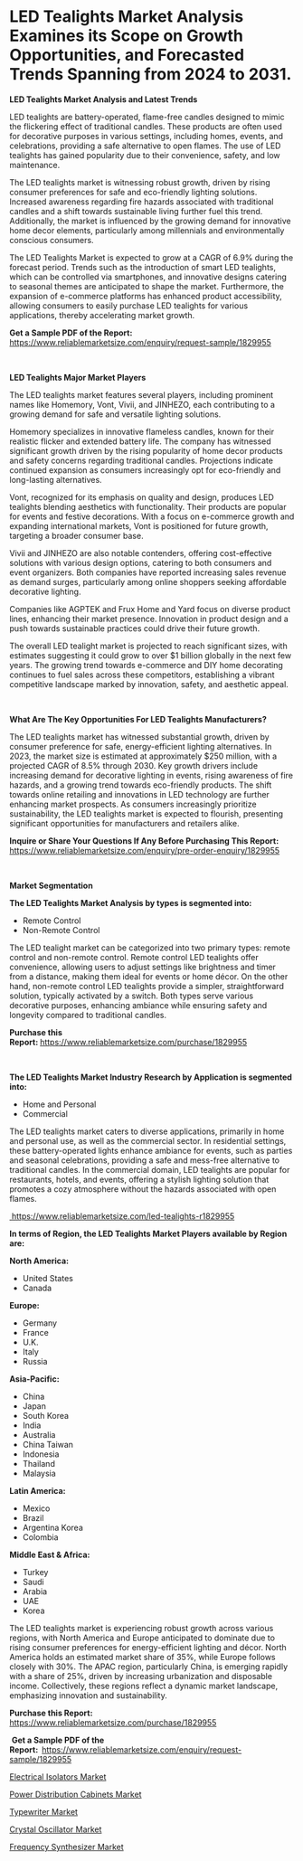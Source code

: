 <p><h1>LED Tealights Market Analysis Examines its Scope on Growth Opportunities, and Forecasted Trends Spanning from 2024 to 2031.</h1></p><p><strong>LED Tealights Market Analysis and Latest Trends</strong></p>
<p><p>LED tealights are battery-operated, flame-free candles designed to mimic the flickering effect of traditional candles. These products are often used for decorative purposes in various settings, including homes, events, and celebrations, providing a safe alternative to open flames. The use of LED tealights has gained popularity due to their convenience, safety, and low maintenance.</p><p>The LED tealights market is witnessing robust growth, driven by rising consumer preferences for safe and eco-friendly lighting solutions. Increased awareness regarding fire hazards associated with traditional candles and a shift towards sustainable living further fuel this trend. Additionally, the market is influenced by the growing demand for innovative home decor elements, particularly among millennials and environmentally conscious consumers.</p><p>The LED Tealights Market is expected to grow at a CAGR of 6.9% during the forecast period. Trends such as the introduction of smart LED tealights, which can be controlled via smartphones, and innovative designs catering to seasonal themes are anticipated to shape the market. Furthermore, the expansion of e-commerce platforms has enhanced product accessibility, allowing consumers to easily purchase LED tealights for various applications, thereby accelerating market growth.</p></p>
<p><strong>Get a Sample PDF of the Report:&nbsp;</strong> <a href="https://www.reliablemarketsize.com/enquiry/request-sample/1829955?utm_campaign=1591&utm_medium=2&utm_source=Github&utm_content=ia&utm_term=19102024&utm_id=led-tealights">https://www.reliablemarketsize.com/enquiry/request-sample/1829955</a></p>
<p>&nbsp;</p>
<p><strong>LED Tealights Major Market Players</strong></p>
<p><p>The LED tealights market features several players, including prominent names like Homemory, Vont, Vivii, and JINHEZO, each contributing to a growing demand for safe and versatile lighting solutions. </p><p>Homemory specializes in innovative flameless candles, known for their realistic flicker and extended battery life. The company has witnessed significant growth driven by the rising popularity of home decor products and safety concerns regarding traditional candles. Projections indicate continued expansion as consumers increasingly opt for eco-friendly and long-lasting alternatives.</p><p>Vont, recognized for its emphasis on quality and design, produces LED tealights blending aesthetics with functionality. Their products are popular for events and festive decorations. With a focus on e-commerce growth and expanding international markets, Vont is positioned for future growth, targeting a broader consumer base.</p><p>Vivii and JINHEZO are also notable contenders, offering cost-effective solutions with various design options, catering to both consumers and event organizers. Both companies have reported increasing sales revenue as demand surges, particularly among online shoppers seeking affordable decorative lighting.</p><p>Companies like AGPTEK and Frux Home and Yard focus on diverse product lines, enhancing their market presence. Innovation in product design and a push towards sustainable practices could drive their future growth.</p><p>The overall LED tealight market is projected to reach significant sizes, with estimates suggesting it could grow to over $1 billion globally in the next few years. The growing trend towards e-commerce and DIY home decorating continues to fuel sales across these competitors, establishing a vibrant competitive landscape marked by innovation, safety, and aesthetic appeal.</p></p>
<p>&nbsp;</p>
<p><strong>What Are The Key Opportunities For LED Tealights Manufacturers?</strong></p>
<p><p>The LED tealights market has witnessed substantial growth, driven by consumer preference for safe, energy-efficient lighting alternatives. In 2023, the market size is estimated at approximately $250 million, with a projected CAGR of 8.5% through 2030. Key growth drivers include increasing demand for decorative lighting in events, rising awareness of fire hazards, and a growing trend towards eco-friendly products. The shift towards online retailing and innovations in LED technology are further enhancing market prospects. As consumers increasingly prioritize sustainability, the LED tealights market is expected to flourish, presenting significant opportunities for manufacturers and retailers alike.</p></p>
<p><strong>Inquire or Share Your Questions If Any Before Purchasing This Report:</strong> <a href="https://www.reliablemarketsize.com/enquiry/pre-order-enquiry/1829955?utm_campaign=1591&utm_medium=2&utm_source=Github&utm_content=ia&utm_term=19102024&utm_id=led-tealights">https://www.reliablemarketsize.com/enquiry/pre-order-enquiry/1829955</a></p>
<p>&nbsp;</p>
<p><strong>Market Segmentation</strong></p>
<p><strong>The LED Tealights Market Analysis by types is segmented into:</strong></p>
<p><ul><li>Remote Control</li><li>Non-Remote Control</li></ul></p>
<p><p>The LED tealight market can be categorized into two primary types: remote control and non-remote control. Remote control LED tealights offer convenience, allowing users to adjust settings like brightness and timer from a distance, making them ideal for events or home décor. On the other hand, non-remote control LED tealights provide a simpler, straightforward solution, typically activated by a switch. Both types serve various decorative purposes, enhancing ambiance while ensuring safety and longevity compared to traditional candles.</p></p>
<p><strong>Purchase this Report:&nbsp;</strong><a href="https://www.reliablemarketsize.com/purchase/1829955?utm_campaign=1591&utm_medium=2&utm_source=Github&utm_content=ia&utm_term=19102024&utm_id=led-tealights">https://www.reliablemarketsize.com/purchase/1829955</a></p>
<p>&nbsp;</p>
<p><strong>The LED Tealights Market Industry Research by Application is segmented into:</strong></p>
<p><ul><li>Home and Personal</li><li>Commercial</li></ul></p>
<p><p>The LED tealights market caters to diverse applications, primarily in home and personal use, as well as the commercial sector. In residential settings, these battery-operated lights enhance ambiance for events, such as parties and seasonal celebrations, providing a safe and mess-free alternative to traditional candles. In the commercial domain, LED tealights are popular for restaurants, hotels, and events, offering a stylish lighting solution that promotes a cozy atmosphere without the hazards associated with open flames.</p></p>
<p><a href="https://www.reliablemarketsize.com/led-tealights-r1829955?utm_campaign=1591&utm_medium=2&utm_source=Github&utm_content=ia&utm_term=19102024&utm_id=led-tealights">&nbsp;https://www.reliablemarketsize.com/led-tealights-r1829955</a></p>
<p><strong>In terms of Region, the LED Tealights Market Players available by Region are:</strong></p>
<p>
    <p> <strong> North America: </strong>
        <ul>
            <li>United States</li>
            <li>Canada</li>
        </ul>
        </p> 
    <p> <strong> Europe: </strong>
        <ul>
            <li>Germany</li>
            <li>France</li>
            <li>U.K.</li>
            <li>Italy</li>
            <li>Russia</li>
        </ul>
        </p> 
    <p> <strong> Asia-Pacific: </strong>
        <ul>
            <li>China</li>
            <li>Japan</li>
            <li>South Korea</li>
            <li>India</li>
            <li>Australia</li>
            <li>China Taiwan</li>
            <li>Indonesia</li>
            <li>Thailand</li>
            <li>Malaysia</li>
        </ul>
        </p> 
    <p> <strong> Latin America: </strong>
        <ul>
            <li>Mexico</li>
            <li>Brazil</li>
            <li>Argentina Korea</li>
            <li>Colombia</li>
        </ul>
        </p> 
    <p> <strong> Middle East & Africa: </strong>
        <ul>
            <li>Turkey</li>
            <li>Saudi</li>
            <li>Arabia</li>
            <li>UAE</li>
            <li>Korea</li>
        </ul>
    </p>
    </p>
<p><p>The LED tealights market is experiencing robust growth across various regions, with North America and Europe anticipated to dominate due to rising consumer preferences for energy-efficient lighting and décor. North America holds an estimated market share of 35%, while Europe follows closely with 30%. The APAC region, particularly China, is emerging rapidly with a share of 25%, driven by increasing urbanization and disposable income. Collectively, these regions reflect a dynamic market landscape, emphasizing innovation and sustainability.</p></p>
<p><strong>Purchase this Report: </strong><a href="https://www.reliablemarketsize.com/purchase/1829955?utm_campaign=1591&utm_medium=2&utm_source=Github&utm_content=ia&utm_term=19102024&utm_id=led-tealights">https://www.reliablemarketsize.com/purchase/1829955</a></p>
<p>&nbsp;<strong>Get a Sample PDF of the Report:&nbsp;&nbsp;</strong><a href="https://www.reliablemarketsize.com/enquiry/request-sample/1829955?utm_campaign=1591&utm_medium=2&utm_source=Github&utm_content=ia&utm_term=19102024&utm_id=led-tealights">https://www.reliablemarketsize.com/enquiry/request-sample/1829955</a></p>
<p><strong></strong></p>
<p><p><a href="https://www.linkedin.com/pulse/global-electrical-isolators-industry-analysis-share-qoxee?utm_campaign=1591&utm_medium=2&utm_source=Github&utm_content=ia&utm_term=19102024&utm_id=led-tealights">Electrical Isolators Market</a></p><p><a href="https://www.linkedin.com/pulse/power-distribution-cabinets-market-penetration-strategies-untapped-0rsje?utm_campaign=1591&utm_medium=2&utm_source=Github&utm_content=ia&utm_term=19102024&utm_id=led-tealights">Power Distribution Cabinets Market</a></p><p><a href="https://www.linkedin.com/pulse/typewriter-market-overview-forecast-2024-2031-detailed-sjame?utm_campaign=1591&utm_medium=2&utm_source=Github&utm_content=ia&utm_term=19102024&utm_id=led-tealights">Typewriter Market</a></p><p><a href="https://www.linkedin.com/pulse/crystal-oscillator-market-global-trends-forecast-2024-2031-tgiue?utm_campaign=1591&utm_medium=2&utm_source=Github&utm_content=ia&utm_term=19102024&utm_id=led-tealights">Crystal Oscillator Market</a></p><p><a href="https://www.linkedin.com/pulse/frequency-synthesizer-market-emerging-trends-future-prospects-ppb3e?utm_campaign=1591&utm_medium=2&utm_source=Github&utm_content=ia&utm_term=19102024&utm_id=led-tealights">Frequency Synthesizer Market</a></p></p>